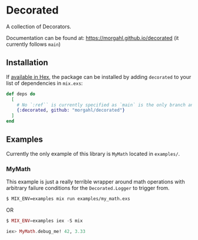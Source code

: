 # Decorated

A collection of Decorators.

Documentation can be found at: https://morgahl.github.io/decorated (it currently follows `main`)

## Installation

If [available in Hex](https://hex.pm/docs/publish), the package can be installed
by adding `decorated` to your list of dependencies in `mix.exs`:

```elixir
def deps do
  [
    # No `:ref`` is currently specified as `main` is the only branch and no version has been cut yet
    {:decorated, github: "morgahl/decorated"}
  ]
end
```

## Examples

Currently the only example of this library is `MyMath` located in `examples/`.

### MyMath

This example is just a really terrible wrapper around math operations with arbitrary failure conditions for the `Decorated.Logger` to trigger from.

```sh
$ MIX_ENV=examples mix run examples/my_math.exs
```
OR
```ex
$ MIX_ENV=examples iex -S mix

iex> MyMath.debug_me! 42, 3.33
```
